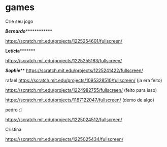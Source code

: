 # games
Crie seu jogo

*************Bernardo*************************

https://scratch.mit.edu/projects/1225254601/fullscreen/

************Letícia*******************

https://scratch.mit.edu/projects/1225255183/fullscreen/

***********Sophie*************
https://scratch.mit.edu/projects/1225241422/fullscreen/



rafael
https://scratch.mit.edu/projects/1095328510/fullscreen/ (ja era feito)

https://scratch.mit.edu/projects/1224982755/fullscreen/ (feito para isso)

https://scratch.mit.edu/projects/1187122047/fullscreen/ (demo de algo)



pedro :]

https://scratch.mit.edu/projects/1225024512/fullscreen/

Cristina

https://scratch.mit.edu/projects/1225025434/fullscreen/





